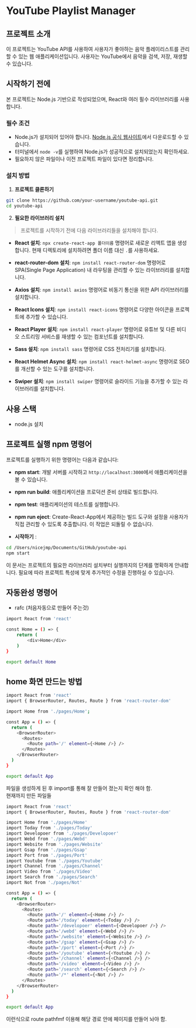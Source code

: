 # YouTube Playlist Manager

## 프로젝트 소개
이 프로젝트는 YouTube API를 사용하여 사용자가 좋아하는 음악 플레이리스트를 관리할 수 있는 웹 애플리케이션입니다. 사용자는 YouTube에서 음악을 검색, 저장, 재생할 수 있습니다.

## 시작하기 전에
본 프로젝트는 Node.js 기반으로 작성되었으며, React와 여러 필수 라이브러리를 사용합니다.

### 필수 조건
- Node.js가 설치되어 있어야 합니다. [Node.js 공식 웹사이트](https://nodejs.org/)에서 다운로드할 수 있습니다.
- 터미널에서 `node -v`를 실행하여 Node.js가 성공적으로 설치되었는지 확인하세요.
- 필요하지 않은 파일이나 이전 프로젝트 파일이 있다면 정리합니다.


### 설치 방법
1. **프로젝트 클론하기**
````bash
git clone https://github.com/your-username/youtube-api.git
cd youtube-api
````

2. **필요한 라이브러리 설치**
> 프로젝트를 시작하기 전에 다음 라이브러리들을 설치해야 합니다.

- **React 설치**: `npx create-react-app 폴더이름` 명령어로 새로운 리액트 앱을 생성합니다. 현재 디렉토리에 설치하려면 폴더 이름 대신 `.`를 사용하세요.

- **react-router-dom 설치**: `npm install react-router-dom` 명령어로 SPA(Single Page Application) 내 라우팅을 관리할 수 있는 라이브러리를 설치합니다.

- **Axios 설치**: `npm install axios` 명령어로 비동기 통신을 위한 API 라이브러리를 설치합니다.

- **React Icons 설치**: `npm install react-icons` 명령어로 다양한 아이콘을 프로젝트에 추가할 수 있습니다.

- **React Player 설치**: `npm install react-player` 명령어로 유튜브 및 다른 비디오 스트리밍 서비스를 재생할 수 있는 컴포넌트를 설치합니다.

- **Sass 설치**: `npm install sass` 명령어로 CSS 전처리기를 설치합니다.

- **React Helmet Async 설치**: `npm install react-helmet-async` 명령어로 SEO를 개선할 수 있는 도구를 설치합니다.

- **Swiper 설치**: `npm install swiper` 명령어로 슬라이드 기능을 추가할 수 있는 라이브러리를 설치합니다.

## 사용 스택
- node.js 설치

## 프로젝트 실행 npm 명령어 
프로젝트를 실행하기 위한 명령어는 다음과 같습니다:
- **npm start**: 개발 서버를 시작하고 `http://localhost:3000`에서 애플리케이션을 볼 수 있습니다.
- **npm run build**: 애플리케이션을 프로덕션 준비 상태로 빌드합니다.
- **npm test**: 애플리케이션의 테스트를 실행합니다.
- **npm run eject**: Create-React-App에서 제공하는 빌드 도구와 설정을 사용자가 직접 관리할 수 있도록 추출합니다. 이 작업은 되돌릴 수 없습니다.

- **시작하기** : 
````bash
cd /Users/nicejmp/Documents/GitHub/youtube-api
npm start
````
이 문서는 프로젝트의 필요한 라이브러리 설치부터 실행까지의 단계를 명확하게 안내합니다. 필요에 따라 프로젝트 특성에 맞게 추가적인 수정을 진행하실 수 있습니다.


## 자동완성 명령어 
- rafc (처음자동으로 만들어 주는것)

````bash
import React from 'react'

const Home = () => {
    return (
        <div>Home</div>
    )
}

export default Home
````

## home 화면 만드는 방법

````bash
import React from 'react'
import { BrowserRouter, Routes, Route } from 'react-router-dom'

import Home from './pages/Home';

const App = () => {
  return (
    <BrowserRouter>
      <Routes>
        <Route path='/' element={<Home />} />
      </Routes>
    </BrowserRouter>
  )
}

export default App
````
파일을 생성하게 된 후 import를 통해 잘 만들어 졌는지 확인 해야 함. <br>
현재까지 만든 파일들 

````bash
import React from 'react'
import { BrowserRouter, Routes, Route } from 'react-router-dom'

import Home from './pages/Home'
import Today from './pages/Today'
import Developoer from './pages/Developoer'
import Webd from './pages/Webd'
import Website from './pages/Website'
import Gsap from './pages/Gsap'
import Port from './pages/Port'
import Youtube from './pages/Youtube'
import Channel from './pages/Channel'
import Video from './pages/Video'
import Search from './pages/Search'
import Not from './pages/Not'

const App = () => {
  return (
    <BrowserRouter>
      <Routes>
        <Route path='/' element={<Home />} />
        <Route path='/today' element={<Today />} />
        <Route path='/developoer' element={<Developoer />} />
        <Route path='/webd' element={<Webd />} />
        <Route path='/website' element={<Website />} />
        <Route path='/gsap' element={<Gsap />} />
        <Route path='/port' element={<Port />} />
        <Route path='/youtube' element={<Youtube />} />
        <Route path='/channel' element={<Channel />} />
        <Route path='/video' element={<Video />} />
        <Route path='/search' element={<Search />} />
        <Route path='/*' element={<Not />} />
      </Routes>
    </BrowserRouter>
  )
}

export default App

````

이런식으로 route pathfmf 이용해 해당 경로 안에 페이지를 만들어 놔야 함.